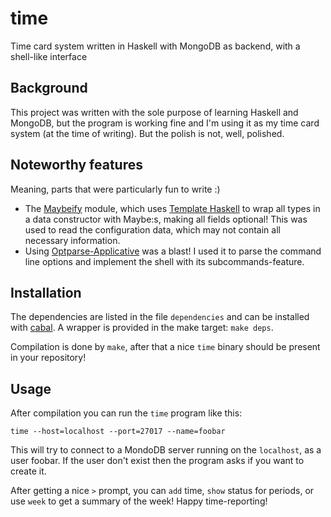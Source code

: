 time
====
Time card system written in Haskell with MongoDB as backend, with a shell-like
interface

Background
----------
This project was written with the sole purpose of learning Haskell and MongoDB,
but the program is working fine and I'm using it as my time card system (at the
time of writing). But the polish is not, well, polished.

Noteworthy features 
-------------------
Meaning, parts that were particularly fun to write :)

* The [Maybeify](https://github.com/rootmos/time/blob/master/Maybeify.hs)
  module, which uses [Template Haskell](https://wiki.haskell.org/Template_Haskell)
  to wrap all types in a data constructor with Maybe:s, making all fields
  optional! This was used to read the configuration data, which may not contain
  all necessary information.
* Using [Optparse-Applicative](https://hackage.haskell.org/package/optparse-applicative)
  was a blast! I used it to parse the command line options and implement the
  shell with its subcommands-feature.

Installation
------------
The dependencies are listed in the file `dependencies` and can be installed
with [cabal](https://www.haskell.org/cabal/). A wrapper is provided in the make
target: `make deps`.

Compilation is done by `make`, after that a nice `time` binary should be
present in your repository!

Usage
-----
After compilation you can run the `time` program like this:
```
time --host=localhost --port=27017 --name=foobar
```
This will try to connect to a MondoDB server running on the `localhost`, as a
user foobar. If the user don't exist then the program asks if you want to
create it.

After getting a nice `>` prompt, you can `add` time, `show` status for periods,
or use `week` to get a summary of the week! Happy time-reporting!
